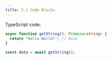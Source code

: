 ```yaml
---
title: 3.1 Code Blocks
---
```


TypeScript code:

```ts
async function getString(): Promise<string> {
  return "Hello World!"; // Nice
}

const data = await getString();
```
